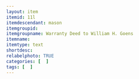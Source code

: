 ```yaml
---
layout: item
itemid: 11l
itemdescendant: mason
itemgroupid: 
itemgroupname: Warranty Deed to William H. Goens 
itemname: 
itemtype: text
shortdesc: 
relabelphoto: TRUE 
categories: [  ]
tags: [  ]
---
```







